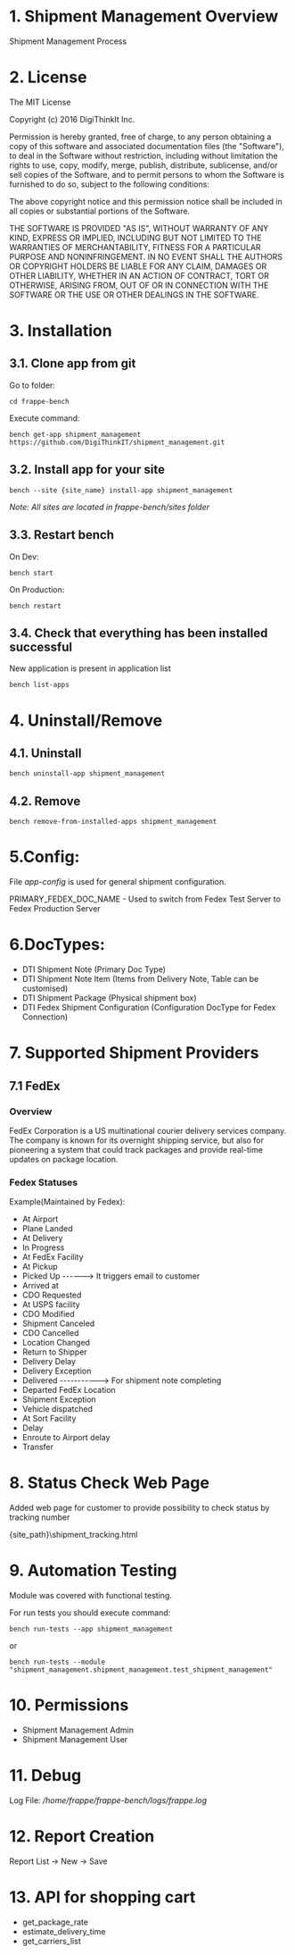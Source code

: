 # 1. Shipment Management Overview

Shipment Management Process

# 2. License

The MIT License

Copyright (c) 2016 DigiThinkIt Inc.

Permission is hereby granted, free of charge, to any person obtaining a copy of 
this software and associated documentation files (the "Software"), to deal in the 
Software without restriction, including without limitation the rights to use, copy, 
modify, merge, publish, distribute, sublicense, and/or sell copies of the Software, and to 
permit persons to whom the Software is furnished to do so, subject to the following conditions:

The above copyright notice and this permission notice shall be included in all copies or substantial portions of the Software.

THE SOFTWARE IS PROVIDED "AS IS", WITHOUT WARRANTY OF ANY KIND, EXPRESS OR IMPLIED, 
INCLUDING BUT NOT LIMITED TO THE WARRANTIES OF MERCHANTABILITY, FITNESS FOR A PARTICULAR PURPOSE AND NONINFRINGEMENT. 
IN NO EVENT SHALL THE AUTHORS OR COPYRIGHT HOLDERS BE LIABLE FOR ANY CLAIM, DAMAGES OR OTHER LIABILITY, 
WHETHER IN AN ACTION OF CONTRACT, TORT OR OTHERWISE, ARISING FROM, OUT OF OR IN CONNECTION WITH 
THE SOFTWARE OR THE USE OR OTHER DEALINGS IN THE SOFTWARE.

# 3. Installation

## 3.1. Clone app from git

Go to folder:
```
cd frappe-bench
```

Execute command:
```
bench get-app shipment_management https://github.com/DigiThinkIT/shipment_management.git

```

## 3.2. Install app for your site
```
bench --site {site_name} install-app shipment_management
```

_Note: All sites are located in frappe-bench/sites folder_

##  3.3. Restart bench

On Dev:
```
bench start
```

On Production:
```
bench restart
```

## 3.4. Check that everything has been installed successful

New application is present in application list

```
bench list-apps
```

# 4. Uninstall/Remove


## 4.1. Uninstall
```
bench uninstall-app shipment_management
```

## 4.2. Remove

```
bench remove-from-installed-apps shipment_management
```

# 5.Config:
File _app-config_ is used for general shipment configuration. 

PRIMARY_FEDEX_DOC_NAME - Used to switch from Fedex Test Server to Fedex Production Server

# 6.DocTypes:

- DTI Shipment Note (Primary Doc Type)
- DTI Shipment Note Item (Items from Delivery Note, Table can be customised)
- DTI Shipment Package (Physical shipment box)
- DTI Fedex Shipment Configuration (Configuration DocType for Fedex Connection)

# 7. Supported Shipment Providers

## 7.1 FedEx

### Overview
FedEx Corporation is a US multinational courier delivery services company.
The company is known for its overnight shipping service, but also for pioneering a system 
that could track packages and provide real-time updates on package location.


### Fedex Statuses

Example(Maintained by Fedex):
- At Airport
- Plane Landed
- At Delivery
- In Progress
- At FedEx Facility
- At Pickup
- Picked Up    ------> It triggers email to customer
- Arrived at
- CDO Requested
- At USPS facility
- CDO Modified
- Shipment Canceled
- CDO Cancelled
- Location Changed
- Return to Shipper
- Delivery Delay
- Delivery Exception
- Delivered   -----------> For shipment note completing
- Departed FedEx Location
- Shipment Exception
- Vehicle dispatched
- At Sort Facility
- Delay
- Enroute to Airport delay
- Transfer


# 8. Status Check Web Page
Added web page for customer to provide possibility to check status by tracking number

{site_path}\shipment_tracking.html

# 9. Automation Testing
Module was covered with functional testing. 

For run tests you should execute command:

```
bench run-tests --app shipment_management
```
or
```
bench run-tests --module "shipment_management.shipment_management.test_shipment_management"
```

# 10. Permissions
- Shipment Management Admin
- Shipment Management User

# 11. Debug
Log File:
_/home/frappe/frappe-bench/logs/frappe.log_

# 12. Report Creation
Report List -> New -> Save


# 13. API for shopping cart 
- get_package_rate
- estimate_delivery_time
- get_carriers_list